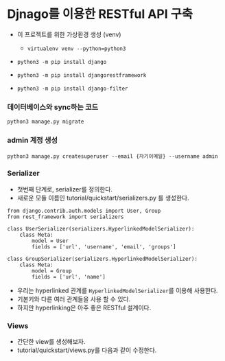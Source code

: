 # Djnago를 이용한 RESTful API 구축

- 이 프로젝트를 위한 가상환경 생성 (venv)
    - `virtualenv venv --python=python3`

- `python3 -m pip install django`
- `python3 -m pip install djangorestframework`
- `python3 -m pip install django-filter`


### 데이터베이스와 sync하는 코드
`python3 manage.py migrate`

### admin 계정 생성
`python3 manage.py createsuperuser --email {자기이메일} --username admin`

### Serializer
- 첫번째 단계로, serializer를 정의한다.
- 새로운 모듈 이름인 tutorial/quickstart/serializers.py 를 생성한다.

```python3
from django.contrib.auth.models import User, Group
from rest_framework import serializers

class UserSerializer(serializers.HyperlinkedModelSerializer):
    class Meta:
        model = User
        fields = ['url', 'username', 'email', 'groups']
    
class GroupSerializer(serializers.HyperlinkedModelSerializer):
    class Meta:
        model = Group
        fields = ['url', 'name']
```

- 우리는 hyperlinked 관계를 `HyperlinkedModelSerializer`를 이용해 사용한다.
- 기본키와 다른 여러 관계들을 사용 할 수 있다.
- 하지만 hyperlinking은 아주 좋은 RESTful 설계이다.

### Views

- 간단한 view를 생성해보자.
- tutorial/quickstart/views.py를 다음과 같이 수정한다.
